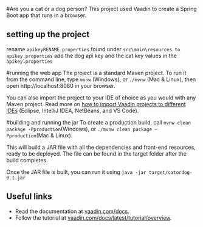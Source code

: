 #Are you a cat or a dog person?
This project used Vaadin to create a Spring Boot app that runs in a browser.

## setting up the project
rename `apikeyRENAME.properties` found under `src\main\resources to apikey.properties`
add the dog api key and the cat key values in the `apikey.properties`

#running the web app
The project is a standard Maven project. To run it from the command line,
type `mvnw` (Windows), or `./mvnw` (Mac & Linux), then open
http://localhost:8080 in your browser.

You can also import the project to your IDE of choice as you would with any
Maven project. Read more on [how to import Vaadin projects to different IDEs](https://vaadin.com/docs/latest/guide/step-by-step/importing) (Eclipse, IntelliJ IDEA, NetBeans, and VS Code).

#building and running the jar
To create a production build, call `mvnw clean package -Pproduction`(Windows),
or `./mvnw clean package -Pproduction`(Mac & Linux).

This will build a JAR file with all the dependencies and front-end resources, ready to be deployed. The file can be found in the target folder after the build completes.

Once the JAR file is built, you can run it using `java -jar target/catordog-0.1.jar`

## Useful links
- Read the documentation at [vaadin.com/docs](https://vaadin.com/docs).
- Follow the tutorial at [vaadin.com/docs/latest/tutorial/overview](https://vaadin.com/docs/latest/tutorial/overview).
